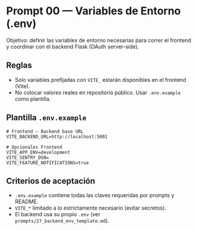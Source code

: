 # Prompt 00 — Variables de Entorno (.env)

Objetivo: definir las variables de entorno necesarias para correr el frontend y coordinar con el backend Flask (OAuth server-side).

## Reglas
- Solo variables prefijadas con `VITE_` estarán disponibles en el frontend (Vite).
- No colocar valores reales en repositorio público. Usar `.env.example` como plantilla.

## Plantilla `.env.example`

```
# Frontend — Backend base URL
VITE_BACKEND_URL=http://localhost:5001

# Opcionales Frontend
VITE_APP_ENV=development
VITE_SENTRY_DSN=
VITE_FEATURE_NOTIFICATIONS=true
```

## Criterios de aceptación
- `.env.example` contiene todas las claves requeridas por prompts y README.
- `VITE_*` limitado a lo estrictamente necesario (evitar secretos).
- El backend usa su propio `.env` (ver `prompts/27_backend_env_template.md`).

